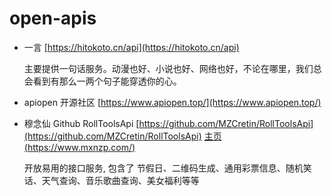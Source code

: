 # open-apis

- 一言
  [https://hitokoto.cn/api](https://hitokoto.cn/api)

  主要提供一句话服务。动漫也好、小说也好、网络也好，不论在哪里，我们总会看到有那么一两个句子能穿透你的心。

- apiopen 开源社区
  [https://www.apiopen.top/](https://www.apiopen.top/)

- 穆念仙 Github RollToolsApi
  [https://github.com/MZCretin/RollToolsApi](https://github.com/MZCretin/RollToolsApi)
  [主页(https://www.mxnzp.com/)](https://www.mxnzp.com/)

  开放易用的接口服务, 包含了 节假日、二维码生成、通用彩票信息、随机笑话、天气查询、音乐歌曲查询、美女福利等等
